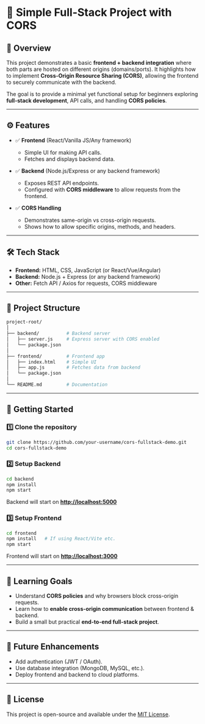 # 🚀 Simple Full-Stack Project with CORS

## 📌 Overview

This project demonstrates a basic **frontend + backend integration** where both parts are hosted on different origins (domains/ports). It highlights how to implement **Cross-Origin Resource Sharing (CORS)**, allowing the frontend to securely communicate with the backend.

The goal is to provide a minimal yet functional setup for beginners exploring **full-stack development**, API calls, and handling **CORS policies**.

---

## ⚙️ Features

* ✅ **Frontend** (React/Vanilla JS/Any framework)

  * Simple UI for making API calls.
  * Fetches and displays backend data.

* ✅ **Backend** (Node.js/Express or any backend framework)

  * Exposes REST API endpoints.
  * Configured with **CORS middleware** to allow requests from the frontend.

* ✅ **CORS Handling**

  * Demonstrates same-origin vs cross-origin requests.
  * Shows how to allow specific origins, methods, and headers.

---

## 🛠️ Tech Stack

* **Frontend:** HTML, CSS, JavaScript (or React/Vue/Angular)
* **Backend:** Node.js + Express (or any backend framework)
* **Other:** Fetch API / Axios for requests, CORS middleware

---

## 📂 Project Structure

```bash
project-root/
│
├── backend/          # Backend server
│   ├── server.js     # Express server with CORS enabled
│   └── package.json
│
├── frontend/         # Frontend app
│   ├── index.html    # Simple UI
│   ├── app.js        # Fetches data from backend
│   └── package.json
│
└── README.md         # Documentation
```

---

## 🚀 Getting Started

### 1️⃣ Clone the repository

```bash
git clone https://github.com/your-username/cors-fullstack-demo.git
cd cors-fullstack-demo
```

### 2️⃣ Setup Backend

```bash
cd backend
npm install
npm start
```

Backend will start on **[http://localhost:5000](http://localhost:5000)**

### 3️⃣ Setup Frontend

```bash
cd frontend
npm install   # If using React/Vite etc.
npm start
```

Frontend will start on **[http://localhost:3000](http://localhost:3000)**

---


## 📖 Learning Goals

* Understand **CORS policies** and why browsers block cross-origin requests.
* Learn how to **enable cross-origin communication** between frontend & backend.
* Build a small but practical **end-to-end full-stack project**.

---

## 🌟 Future Enhancements

* Add authentication (JWT / OAuth).
* Use database integration (MongoDB, MySQL, etc.).
* Deploy frontend and backend to cloud platforms.

---

## 📝 License

This project is open-source and available under the [MIT License](LICENSE).

